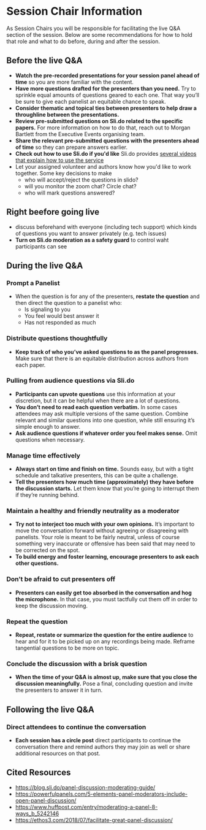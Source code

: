 # Session Chair Information

As Session Chairs you will be responsible for facilitating the live Q&A section of the session. Below are some recommendations for how to hold that role and what to do before, during and after the session.

## Before the live Q&A
* **Watch the pre-recorded presentations for your session panel ahead of time** so you are more familiar with the content.
* **Have more questions drafted for the presenters than you need.** Try to sprinkle equal amounts of questions geared to each one. That way you’ll be sure to give each panelist an equitable chance to speak.
* **Consider thematic and topical ties between presenters to help draw a throughline between the presentations.**
* **Review pre-submitted questions on Sli.do related to the specific papers.** For more information on how to do that, reach out to Morgan Bartlett from the Executive Events organising team.
* **Share the relevant pre-submitted questions with the presenters ahead of time** so they can prepare answers earlier.
* **Check out how to use Sli.do if you'd like** Sli.do provides [several videos that explain how to use the service](https://www.sli.do/videos)
* Let your assigned volunteer and authors know how you'd like to work together. Some key decisions to make 
  * who will accept/reject the questions in slido? 
  * will you monitor the zoom chat? Circle chat?
  * who will mark questions answered?


## Right beefore going live

* discuss beforehand with everyone (including tech support) which kinds of questions you want to answer privately (e.g. tech issues) 
* **Turn on Sli.do moderation as a safety guard** to control waht participants can see

## During the live Q&A


### Prompt a Panelist

* When the question is for any of the presenters, **restate the question** and then direct the question to a panelist who:
  * Is signaling to you
  * You feel would best answer it
  * Has not responded as much

### Distribute questions thoughtfully

* **Keep track of who you’ve asked questions to as the panel progresses.** Make sure that there is an equitable distribution across authors from each paper. 

### Pulling from audience questions via Sli.do


* **Participants can upvote questions** use this information at your discretion, but it can be helpful when there are a lot of questions. 
* **You don’t need to read each question verbatim.** In some cases attendees may ask multiple versions of the same question. Combine relevant and similar questions into one question, while still ensuring it’s simple enough to answer.
* **Ask audience questions if whatever order you feel makes sense.** Omit questions when necessary.

### Manage time effectively

* **Always start on time and finish on time.** Sounds easy, but with a tight schedule and talkative presenters, this can be quite a challenge.
* **Tell the presenters how much time (approximately) they have before the discussion starts.** Let them know that you’re going to interrupt them if they’re running behind.

### Maintain a healthy and friendly neutrality as a moderator

* **Try not to interject too much with your own opinions.** It’s important to move the conversation forward without agreeing or disagreeing with panelists. Your role is meant to be fairly neutral, unless of course something very inaccurate or offensive has been said that may need to be corrected on the spot.
* **To build energy and foster learning, encourage presenters to ask each other questions.**

### Don’t be afraid to cut presenters off

* **Presenters can easily get too absorbed in the conversation and hog the microphone.** In that case, you must tactfully cut them off in order to keep the discussion moving.

### Repeat the question

* **Repeat, restate or summarize the question for the entire audience** to hear and for it to be picked up on any recordings being made.  Reframe tangential questions to be more on topic.

### Conclude the discussion with a brisk question

* **When the time of your Q&A is almost up, make sure that you close the discussion meaningfully.** Pose a final, concluding question and invite the presenters to answer it in turn.

## Following the live Q&A

### Direct attendees to continue the conversation

* **Each session has a circle post** direct participants to continue the conversation there and remind authors they may join as well or share additional resources on that post. 

## Cited Resources
* https://blog.sli.do/panel-discussion-moderating-guide/
* https://powerfulpanels.com/5-elements-panel-moderators-include-open-panel-discussion/
* https://www.huffpost.com/entry/moderating-a-panel-8-ways_b_5242146 
* https://ethos3.com/2018/07/facilitate-great-panel-discussion/

